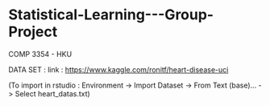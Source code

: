# Statistical-Learning---Group-Project
 COMP 3354 - HKU

DATA SET :
link : https://www.kaggle.com/ronitf/heart-disease-uci

(To import in rstudio : Environment -> Import Dataset -> From Text (base)... -> Select heart_datas.txt)
